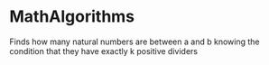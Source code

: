 # MathAlgorithms

Finds how many natural numbers are between a and b knowing the condition that they have exactly k positive dividers

